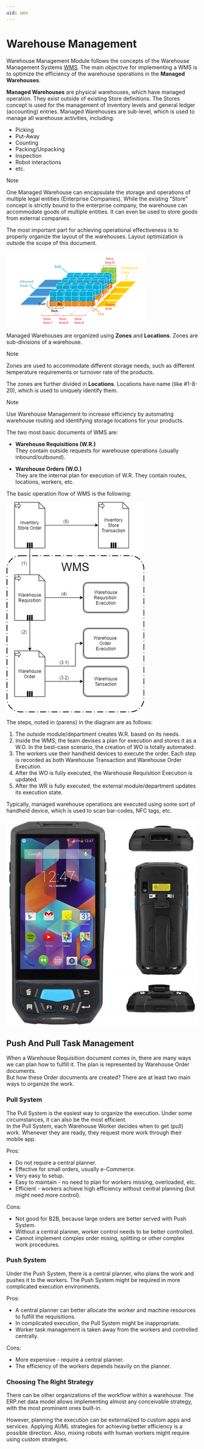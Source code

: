 ```yaml
---
uid: wms
---
```


# Warehouse Management

Warehouse Management Module follows the concepts of the Warehouse Management Systems [WMS](https://en.wikipedia.org/wiki/Warehouse_management_system). The main objective for implementing a WMS is to optimize the efficiency of the warehouse operations in the **Managed Warehouses**.

**Managed Warehouses** are physical warehouses, which have managed operation. They exist outside of existing Store definitions. The Stores concept is used for the management of inventory levels and general ledger (accounting) entries. Managed Warehouses are sub-level, which is used to manage all warehouse activities, including:

- Picking
- Put-Away
- Counting
- Packing/Unpacking
- Inspection
- Robot interactions
- etc.

> [!Note]
> One Managed Warehouse can encapsulate the storage and operations of multiple legal entities (Enterprise Companies). While the existing "Store" concept is strictly bound to the enterprise company, the warehouse can accommodate goods of multiple entities. It can even be used to store goods from external companies.

The most important part for achieving operational effectiveness is to properly organize the layout of the warehouses. Layout optimization is outside the scope of this document.

![Zones](zones.png)

Managed Warehouses are organized using **Zones** and **Locations**. Zones are sub-divisions of a warehouse.

> [!Note]
> Zones are used to accommodate different storage needs, such as different temperature requirements or turnover rate of the products.

The zones are further divided in **Locations**. Locations have name (like #1-8-20), which is used to uniquely identify them.

> [!Note]
> Use Warehouse Management to increase efficiency by automating warehouse routing and identifying storage locations for your products.

The two most basic documents of WMS are:

- **Warehouse Requisitions (W.R.)** <br>
  They contain outside requests for warehouse operations (usually inbound/outbound).

- **Warehouse Orders (W.O.)** <br>
  They are the internal plan for execution of W.R. They contain routes, locations, workers, etc.

The basic operation flow of WMS is the following:

![WMS](WMS.png)

The steps, noted in (parens) in the diagram are as follows:

1. The outside module/department creates W.R. based on its needs.
2. Inside the WMS, the team devises a plan for execution and stores it as a W.O. In the best-case scenario, the creation of WO is totally automated.
3. The workers use their handheld devices to execute the order. Each step is recorded as both Warehouse Transaction and Warehouse Order Execution.
4. After the WO is fully executed, the Warehouse Requisition Execution is updated.
5. After the WR is fully executed, the external module/department updates its execution state.

Typically, managed warehouse operations are executed using some sort of handheld device, which is used to scan bar-codes, NFC tags, etc.

![Handy](handy.png)

## Push And Pull Task Management

When a Warehouse Requisition document comes in, there are many ways we can plan how to fulfill it. The plan is represented by Warehouse Order documents. <br>
But how these Order documents are created? There are at least two main ways to organize the work.

### Pull System

The Pull System is the easiest way to organize the execution. Under some circumstances, it can also be the most efficient.<br>
In the Pull System, each Warehouse Worker decides when to get (pull) work. Whenever they are ready, they request more work through their mobile app.

Pros:

- Do not require a central planner.
- Effective for small orders, usually e-Commerce.
- Very easy to setup.
- Easy to maintain - no need to plan for workers missing, overloaded, etc.
- Efficient - workers achieve high efficiency without central planning (but might need more control).

Cons:

- Not good for B2B, because large orders are better served with Push System.
- Without a central planner, worker control needs to be better controlled.
- Cannot implement complex order mixing, splitting or other complex work procedures.

### Push System

Under the Push System, there is a central planner, who plans the work and pushes it to the workers. The Push System might be required in more complicated execution environments.

Pros:

- A central planner can better allocate the worker and machine resources to fulfill the requisitions.
- In complicated execution, the Pull System might be inappropriate.
- Worker task management is taken away from the workers and controlled centrally.

Cons:

- More expensive - require a central planner.
- The efficiency of the workers depends heavily on the planner. 

### Choosing The Right Strategy

There can be other organizations of the workflow within a warehouse. The ERP.net data model allows implementing almost any conceivable strategy, with the most prominent ones built-in.

However, planning the execution can be externalized to custom apps and services. Applying AI/ML strategies for achieving better efficiency is a possible direction. 
Also, mixing robots with human workers might require using custom strategies.
